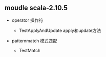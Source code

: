 ## moudle scala-2.10.5

- operator 操作符
    - TestApplyAndUpdate apply和update方法

- patternmatch 模式匹配
    - TestMatch
